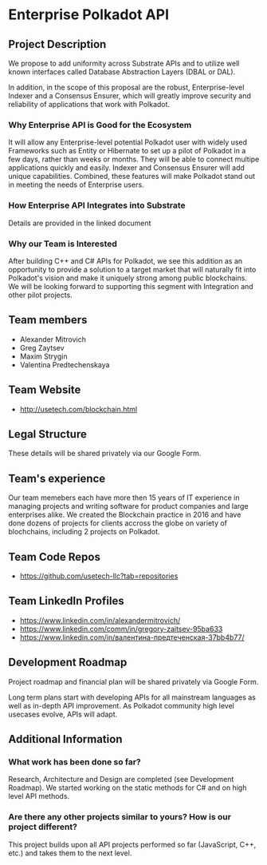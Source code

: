 # Enterprise Polkadot API

## Project Description
We propose to add uniformity across Substrate APIs and to utilize well known interfaces called Database Abstraction Layers (DBAL or DAL). 

In addition, in the scope of this proposal are the robust, Enterprise-level Indexer and a Consensus Ensurer, which will greatly improve security and reliability of applications that work with Polkadot.

### Why Enterprise API is Good for the Ecosystem
It will allow any Enterprise-level potential Polkadot user with widely used Frameworks such as Entity or Hibernate to set up a pilot of Polkadot in a few days, rather than weeks or months. They will be able to connect multipe applications quickly and easily. Indexer and Consensus Ensurer will add unique capabilities. Combined, these features will make Polkadot stand out in meeting the needs of Enterprise users.

### How Enterprise API Integrates into Substrate
Details are provided in the linked document

### Why our Team is Interested
After building C++ and C# APIs for Polkadot, we see this addition as an opportunity to provide a solution to a target market that will naturally fit into Polkadot's vision and make it uniquely strong among public blockchains. We will be looking forward to supporting this segment with Integration and other pilot projects.

## Team members
* Alexander Mitrovich
* Greg Zaytsev
* Maxim Strygin
* Valentina Predtechenskaya

## Team Website
* http://usetech.com/blockchain.html

## Legal Structure
These details will be shared privately via our Google Form.

## Team's experience
Our team memebers each have more then 15 years of IT experience in managing projects and writing software for product companies and large enterprises alike. We created the Blockchain practice in 2016 and have done dozens of projects for clients accross the globe on variety of blochchains, including 2 projects on Polkadot.

## Team Code Repos
* https://github.com/usetech-llc?tab=repositories

## Team LinkedIn Profiles
* https://www.linkedin.com/in/alexandermitrovich/
* https://www.linkedin.com/comm/in/gregory-zaitsev-95ba633
* https://www.linkedin.com/in/валентина-предтеченская-37bb4b77/

## Development Roadmap
Project roadmap and financial plan will be shared privately via Google Form.

Long term plans start with developing APIs for all mainstream languages as well as in-depth API improvement. As Polkadot community high level usecases evolve, APIs will adapt.


## Additional Information

### What work has been done so far?
Research, Architecture and Design are completed (see Development Roadmap). We started working on the static methods for C# and on high level API methods.

### Are there any other projects similar to yours? How is our project different?
This project builds upon all API projects performed so far (JavaScript, C++, etc.) and takes them to the next level.

